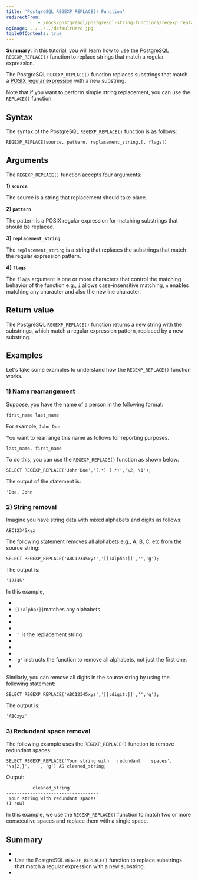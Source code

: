 ```yaml
---
title: 'PostgreSQL REGEXP_REPLACE() Function'
redirectFrom: 
            - /docs/postgresql/postgresql-string-functions/regexp_replace/
ogImage: ../../../defaultHero.jpg
tableOfContents: true
---
```



**Summary**: in this tutorial, you will learn how to use the PostgreSQL `REGEXP_REPLACE()` function to replace strings that match a regular expression.





The PostgreSQL `REGEXP_REPLACE()` function replaces substrings that match a [POSIX regular expression](https://en.wikibooks.org/wiki/Regular_Expressions/POSIX-Extended_Regular_Expressions) with a new substring.





Note that if you want to perform simple string replacement, you can use the `REPLACE()` function.





## Syntax





The syntax of the PostgreSQL `REGEXP_REPLACE()` function is as follows:





```
REGEXP_REPLACE(source, pattern, replacement_string,[, flags])
```





## Arguments





The `REGEXP_REPLACE()` function accepts four arguments:





**1) `source`**





The source is a string that replacement should take place.





**2) `pattern`**





The pattern is a POSIX regular expression for matching substrings that should be replaced.





**3) `replacement_string`**





The `replacement_string` is a string that replaces the substrings that match the regular expression pattern.





**4) `flags`**





The `flags` argument is one or more characters that control the matching behavior of the function e.g., `i` allows case-insensitive matching, `n` enables matching any character and also the newline character.





## Return value





The PostgreSQL `REGEXP_REPLACE()` function returns a new string with the substrings, which match a regular expression pattern, replaced by a new substring.





## Examples





Let's take some examples to understand how the `REGEXP_REPLACE()` function works.





### 1) Name rearrangement





Suppose, you have the name of a person in the following format:





```
first_name last_name
```





For example, `John Doe`





You want to rearrange this name as follows for reporting purposes.





```
last_name, first_name
```





To do this, you can use the `REGEXP_REPLACE()` function as shown below:





```
SELECT REGEXP_REPLACE('John Doe','(.*) (.*)','\2, \1');
```





The output of the statement is:





```
'Doe, John'
```





### 2) String removal





Imagine you have string data with mixed alphabets and digits as follows:





```
ABC12345xyz
```





The following statement removes all alphabets e.g., A, B, C, etc from the source string:





```
SELECT REGEXP_REPLACE('ABC12345xyz','[[:alpha:]]','','g');
```





The output is:





```
'12345'
```





In this example,





- 
- `[[:alpha:]]`matches any alphabets
- 
-
- 
- `''` is the replacement string
- 
-
- 
- `'g'` instructs the function to remove all alphabets, not just the first one.
- 





Similarly, you can remove all digits in the source string by using the following statement:





```
SELECT REGEXP_REPLACE('ABC12345xyz','[[:digit:]]','','g');
```





The output is:





```
'ABCxyz'
```





### 3) Redundant space removal





The following example uses the `REGEXP_REPLACE()` function to remove redundant spaces:





```
SELECT REGEXP_REPLACE('Your string with   redundant    spaces', '\s{2,}', ' ', 'g') AS cleaned_string;
```





Output:





```
          cleaned_string
-----------------------------------
 Your string with redundant spaces
(1 row)
```





In this example, we use the `REGEXP_REPLACE()` function to match two or more consecutive spaces and replace them with a single space.





## Summary





- 
- Use the PostgreSQL `REGEXP_REPLACE()` function to replace substrings that match a regular expression with a new substring.
- 


